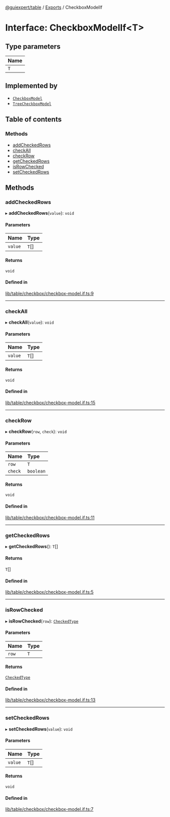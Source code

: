 [@guiexpert/table](../README.md) / [Exports](../modules.md) / CheckboxModelIf

# Interface: CheckboxModelIf\<T\>

## Type parameters

| Name |
| :------ |
| `T` |

## Implemented by

- [`CheckboxModel`](../classes/CheckboxModel.md)
- [`TreeCheckboxModel`](../classes/TreeCheckboxModel.md)

## Table of contents

### Methods

- [addCheckedRows](CheckboxModelIf.md#addcheckedrows)
- [checkAll](CheckboxModelIf.md#checkall)
- [checkRow](CheckboxModelIf.md#checkrow)
- [getCheckedRows](CheckboxModelIf.md#getcheckedrows)
- [isRowChecked](CheckboxModelIf.md#isrowchecked)
- [setCheckedRows](CheckboxModelIf.md#setcheckedrows)

## Methods

### addCheckedRows

▸ **addCheckedRows**(`value`): `void`

#### Parameters

| Name | Type |
| :------ | :------ |
| `value` | `T`[] |

#### Returns

`void`

#### Defined in

[lib/table/checkbox/checkbox-model.if.ts:9](https://github.com/guiexperttable/ge-table/blob/65066c0/libs/table/src/lib/table/checkbox/checkbox-model.if.ts#L9)

___

### checkAll

▸ **checkAll**(`value`): `void`

#### Parameters

| Name | Type |
| :------ | :------ |
| `value` | `T`[] |

#### Returns

`void`

#### Defined in

[lib/table/checkbox/checkbox-model.if.ts:15](https://github.com/guiexperttable/ge-table/blob/65066c0/libs/table/src/lib/table/checkbox/checkbox-model.if.ts#L15)

___

### checkRow

▸ **checkRow**(`row`, `check`): `void`

#### Parameters

| Name | Type |
| :------ | :------ |
| `row` | `T` |
| `check` | `boolean` |

#### Returns

`void`

#### Defined in

[lib/table/checkbox/checkbox-model.if.ts:11](https://github.com/guiexperttable/ge-table/blob/65066c0/libs/table/src/lib/table/checkbox/checkbox-model.if.ts#L11)

___

### getCheckedRows

▸ **getCheckedRows**(): `T`[]

#### Returns

`T`[]

#### Defined in

[lib/table/checkbox/checkbox-model.if.ts:5](https://github.com/guiexperttable/ge-table/blob/65066c0/libs/table/src/lib/table/checkbox/checkbox-model.if.ts#L5)

___

### isRowChecked

▸ **isRowChecked**(`row`): [`CheckedType`](../modules.md#checkedtype)

#### Parameters

| Name | Type |
| :------ | :------ |
| `row` | `T` |

#### Returns

[`CheckedType`](../modules.md#checkedtype)

#### Defined in

[lib/table/checkbox/checkbox-model.if.ts:13](https://github.com/guiexperttable/ge-table/blob/65066c0/libs/table/src/lib/table/checkbox/checkbox-model.if.ts#L13)

___

### setCheckedRows

▸ **setCheckedRows**(`value`): `void`

#### Parameters

| Name | Type |
| :------ | :------ |
| `value` | `T`[] |

#### Returns

`void`

#### Defined in

[lib/table/checkbox/checkbox-model.if.ts:7](https://github.com/guiexperttable/ge-table/blob/65066c0/libs/table/src/lib/table/checkbox/checkbox-model.if.ts#L7)
